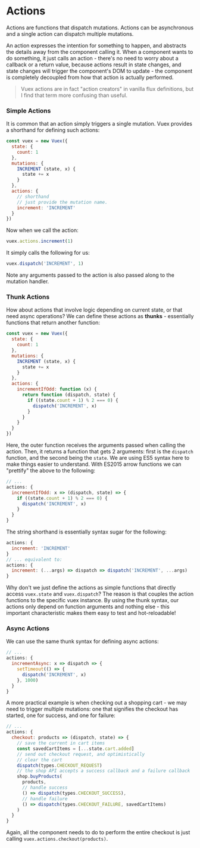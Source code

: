 # Actions

Actions are functions that dispatch mutations. Actions can be asynchronous and a single action can dispatch multiple mutations.

An action expresses the intention for something to happen, and abstracts the details away from the component calling it. When a component wants to do something, it just calls an action - there's no need to worry about a callback or a return value, because actions result in state changes, and state changes will trigger the component's DOM to update - the component is completely decoupled from how that action is actually performed.

> Vuex actions are in fact "action creators" in vanilla flux definitions, but I find that term more confusing than useful.

### Simple Actions

It is common that an action simply triggers a single mutation. Vuex provides a shorthand for defining such actions:

``` js
const vuex = new Vuex({
  state: {
    count: 1
  },
  mutations: {
    INCREMENT (state, x) {
      state += x
    }
  },
  actions: {
    // shorthand
    // just provide the mutation name.
    increment: 'INCREMENT'
  }
})
```

Now when we call the action:

``` js
vuex.actions.increment(1)
```

It simply calls the following for us:

``` js
vuex.dispatch('INCREMENT', 1)
```

Note any arguments passed to the action is also passed along to the mutation handler.

### Thunk Actions

How about actions that involve logic depending on current state, or that need async operations? We can define these actions as **thunks** - essentially functions that return another function:

``` js
const vuex = new Vuex({
  state: {
    count: 1
  },
  mutations: {
    INCREMENT (state, x) {
      state += x
    }
  },
  actions: {
    incrementIfOdd: function (x) {
      return function (dispatch, state) {
        if ((state.count + 1) % 2 === 0) {
          dispatch('INCREMENT', x)
        }
      }
    }
  }
})
```

Here, the outer function receives the arguments passed when calling the action. Then, it returns a function that gets 2 arguments: first is the `dispatch` function, and the second being the `state`. We are using ES5 syntax here to make things easier to understand. With ES2015 arrow functions we can "prettify" the above to the following:

``` js
// ...
actions: {
  incrementIfOdd: x => (dispatch, state) => {
    if ((state.count + 1) % 2 === 0) {
      dispatch('INCREMENT', x)
    }
  }
}
```

The string shorthand is essentially syntax sugar for the following:

``` js
actions: {
  increment: 'INCREMENT'
}
// ... equivalent to:
actions: {
  increment: (...args) => dispatch => dispatch('INCREMENT', ...args)
}
```

Why don't we just define the actions as simple functions that directly access `vuex.state` and `vuex.dispatch`? The reason is that couples the action functions to the specific vuex instance. By using the thunk syntax, our actions only depend on function arguments and nothing else - this important characteristic makes them easy to test and hot-reloadable!

### Async Actions

We can use the same thunk syntax for defining async actions:

``` js
// ...
actions: {
  incrementAsync: x => dispatch => {
    setTimeout(() => {
      dispatch('INCREMENT', x)
    }, 1000)
  }
}
```

A more practical example is when checking out a shopping cart - we may need to trigger multiple mutations: one that signifies the checkout has started, one for success, and one for failure:

``` js
// ...
actions: {
  checkout: products => (dispatch, state) => {
    // save the current in cart items
    const savedCartItems = [...state.cart.added]
    // send out checkout request, and optimistically
    // clear the cart
    dispatch(types.CHECKOUT_REQUEST)
    // the shop API accepts a success callback and a failure callback
    shop.buyProducts(
      products,
      // handle success
      () => dispatch(types.CHECKOUT_SUCCESS),
      // handle failure
      () => dispatch(types.CHECKOUT_FAILURE, savedCartItems)
    )
  }
}
```

Again, all the component needs to do to perform the entire checkout is just calling `vuex.actions.checkout(products)`.
